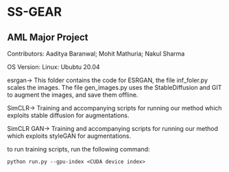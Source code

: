# SS-GEAR

## AML Major Project
Contributors: Aaditya Baranwal; Mohit Mathuria; Nakul Sharma

OS Version: Linux: Ububtu 20.04

esrgan-> This folder contains the code for ESRGAN, the file inf_foler.py scales the images. The file gen_images.py uses the StableDiffusion and GIT to augment the images, and save them offline.

SimCLR-> Training and accompanying scripts for running our method which exploits stable diffusion for augmentations.

SimCLR GAN-> Training and accompanying scripts for running our method which exploits styleGAN for augmentations.

to run training scripts, run the following command:
```
python run.py --gpu-index <CUDA device index>
```
